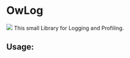 # OwLog

<a href='https://jenkins.shodan.fyi/job/OwLog/job/master/'><img src='https://jenkins.shodan.fyi/buildStatus/icon?job=OwLog%2Fmaster'></a>
This small Library for Logging and Profiling.

## Usage:


